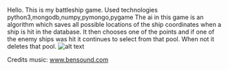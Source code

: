 Hello.
This is my battleship game.
Used technologies python3,mongodb,numpy,pymongo,pygame
The ai in this game is an algorithm which saves all possible locations of the ship coordinates
when a ship is hit in the database.
It then chooses one of the points and if one of the enemy ships was hit it continues to select from that pool.
When not it deletes that pool.
![alt text](ttps://github.com/JankDev/battleship/blob/master/resources/mygame)

Credits music: www.bensound.com
